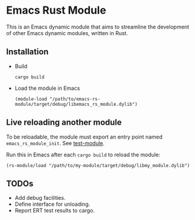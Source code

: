 # Emacs Rust Module

This is an Emacs dynamic module that aims to streamline the development of other Emacs dynamic modules, written in Rust.

## Installation
- Build
    ```shell
    cargo build
    ```
- Load the module in Emacs
    ```elisp
    (module-load "/path/to/emacs-rs-module/target/debug/libemacs_rs_module.dylib")
    ```

## Live reloading another module
To be reloadable, the module must export an entry point named `emacs_rs_module_init`. See [test-module](../test-module/src/lib.rs).

Run this in Emacs after each `cargo build` to reload the module:

```emacs-lisp
(rs-module/load "/path/to/my-module/target/debug/libmy_module.dylib")
```

## TODOs
- Add debug facilities.
- Define interface for unloading.
- Report ERT test results to cargo.

